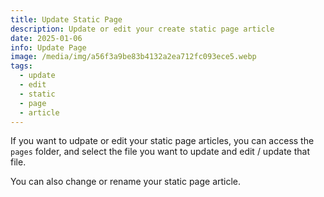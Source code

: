 ```yaml
---
title: Update Static Page
description: Update or edit your create static page article
date: 2025-01-06
info: Update Page
image: /media/img/a56f3a9be83b4132a2ea712fc093ece5.webp
tags:
  - update
  - edit
  - static
  - page
  - article
---
```

If you want to udpate or edit your static page articles, you can access the `pages` folder, and select the file you want to update and edit / update that file.

You can also change or rename your static page article.

